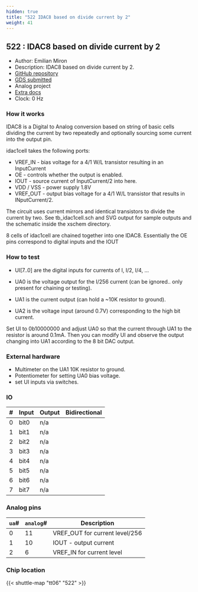```yaml
---
hidden: true
title: "522 IDAC8 based on divide current by 2"
weight: 41
---
```


## 522 : IDAC8 based on divide current by 2

* Author: Emilian Miron
* Description: IDAC8 based on divide current by 2.
* [GitHub repository](https://github.com/diferential/tt06-rf-playground)
* [GDS submitted](https://github.com/diferential/tt06-rf-playground/actions/runs/8758383324)
* Analog project
* [Extra docs]()
* Clock: 0 Hz

### How it works

IDAC8 is a Digital to Analog conversion based on string of basic cells dividing the current by two repeatedly and optionally sourcing some current into the output pin.

idac1cell takes the following ports:

- VREF_IN - bias voltage for a 4/1 W/L transistor resulting in an InputCurrent
- OE - controls whether the output is enabled.
- IOUT - source current of InputCurrent/2 into here.
- VDD / VSS - power supply 1.8V
- VREF_OUT - output bias voltage for a 4/1 W/L transistor that results in INputCurrent/2.

The circuit uses current mirrors and identical transistors to divide the current by two. See tb_idac1cell.sch and SVG output for sample outputs and the schematic inside the xschem directory.

8 cells of idac1cell are chained together into one IDAC8. Essentially the OE pins correspond to
digital inputs and the IOUT

### How to test

- UI[7..0] are the digital inputs for currents of I, I/2, I/4, ...

- UA0 is the voltage output for the I/256 current (can be ignored.. only present for chaining or testing).

- UA1 is the current output (can hold a ~10K resistor to ground).

- UA2 is the voltage input (around 0.7V) corresponding to the high bit current.

Set UI to 0b10000000 and adjust UA0 so that the current through UA1 to the resistor is around 0.1mA. Then you can modify UI and observe the output changing into UA1 according to the 8 bit DAC output.

### External hardware

- Multimeter on the UA1 10K resistor to ground.
- Potentiometer for setting UA0 bias voltage.
- set UI inputs via switches.


### IO

| #             | Input    | Output   | Bidirectional   |
| ------------- | -------- | -------- | --------------- |
| 0 | bit0  | n/a  |      |
| 1 | bit1  | n/a  |      |
| 2 | bit2  | n/a  |      |
| 3 | bit3  | n/a  |      |
| 4 | bit4  | n/a  |      |
| 5 | bit5  | n/a  |      |
| 6 | bit6  | n/a  |      |
| 7 | bit7  | n/a  |      |

### Analog pins

| `ua`#        | `analog`#        | Description         |
| ------------ | ---------------- | ------------------- |
| 0 | 11 | VREF_OUT for current level/256           |
| 1 | 10 | IOUT - output current           |
| 2 | 6 | VREF_IN for current level           |

### Chip location

{{< shuttle-map "tt06" "522" >}}
